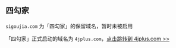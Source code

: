 ## 四勾家

`sigoujia.com` 为「四勾家」的保留域名，暂时未被启用

「四勾家」正式启动的域名为 `4jplus.com`，[点击跳转到 4jplus.com >>](http://4jplus.com)
